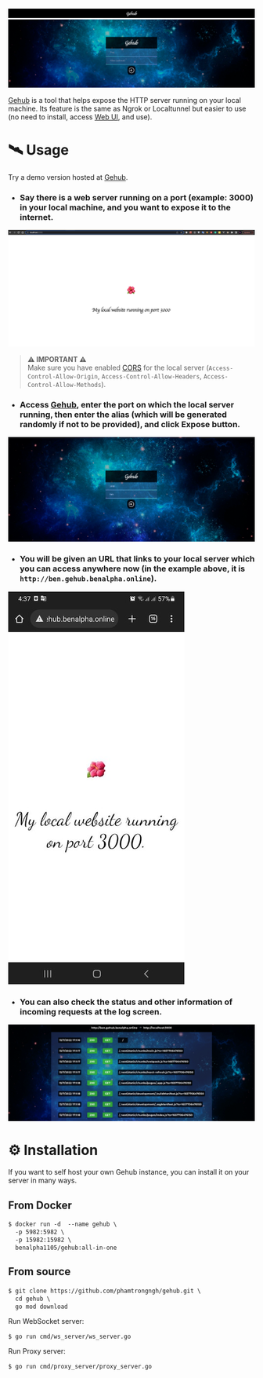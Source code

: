 ![cover image](./doc/logo.png)
![banner](./doc/banner.png)

[Gehub](http://gehub.benalpha.online) is a tool that helps expose the HTTP server running on your local machine. Its feature is the same as Ngrok or Localtunnel but easier to use (no need to install, access [Web UI](http://gehub.benalpha.online), and use).

# 🛰 Usage
Try a demo version hosted at [Gehub](http://gehub.benalpha.online).
- ### Say there is a web server running on a port (example: 3000) in your local machine, and you want to expose it to the internet.
![local server image](./doc/local-website.png)

  >  **⚠️ IMPORTANT ⚠️**  
  >  Make sure you have enabled [CORS](https://en.wikipedia.org/wiki/Cross-origin_resource_sharing) for the local server (`Access-Control-Allow-Origin`, `Access-Control-Allow-Headers`, `Access-Control-Allow-Methods`).
- ### Access [Gehub](http://gehub.benalpha.online), enter the port on which the local server running, then enter the alias (which will be generated randomly if not to be provided), and click Expose button.
![gehub expose screen](./doc/gehub-expose-screen.png)
- ### You will be given an URL that links to your local server which you can access anywhere now (in the example above, it is ``http://ben.gehub.benalpha.online``).
![access from smartphone](./doc/test-on-smartphone.jpg)
- ### You can also check the status and other information of incoming requests at the log screen.
![gehub log screen](./doc/gehub-log-screen.png)
# ⚙ Installation
If you want to self host your own Gehub instance, you can install it on your server in many ways.
## From Docker
```
$ docker run -d  --name gehub \ 
  -p 5982:5982 \
  -p 15982:15982 \
  benalpha1105/gehub:all-in-one
```

## From source
```
$ git clone https://github.com/phamtrongngh/gehub.git \
  cd gehub \
  go mod download
```
Run WebSocket server:
```
$ go run cmd/ws_server/ws_server.go
```
Run Proxy server:
```
$ go run cmd/proxy_server/proxy_server.go
```
